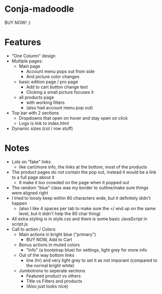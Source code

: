 # Conja-madoodle

BUY NOW! :)

# Features
- "One Column" design
- Multiple pages:
    - Main page
        - Account menu pops out from side
        - And picture color changes
    - basic edition page / pro page
        - Add to cart button change text
        - Clicking a small picture focuses it
    - all products page
        - with working filters
        - (also had account menu pop out)
- Top bar with 2 sections
    - Dropdowns that open on hover and stay open on click
    - Logo is link to index.html
- Dynamic sizes (col / row stuff)


# Notes

- Lots on "fake" links
    - like cart/more info, the links at the bottom, most of the products
- The product pages do not contain the pop out, instead it would be a link to a full page about it
    - It make it too crowded on the page when it popped out
- The random "blue" class was my border to outline/make sure things were aligned right
- I tried to loosly keep within 80 characters wide, but it definitely didn't happen
    - (also I like 4 spaces per tab to make sure the </ end up on the same level, but it didn't help the 80 char thing)
- All extra styling is in style.css and there is some basic JavaScript in script.js
- Call to action / Colors:
    - Main actions in bright blue ("primary")
        - BUY NOW, Add to Cart
    - Bonus actions in muted colors
        - "Info" (a bootstrap blue) for settings, light grey for more info
    - Out of the way bottom links
        - line (hr) and very light grey to set it as not imporant (compared to the normal bright white)
    - Jumbotrons to seperate sections
        - Featured product vs others
        - Title vs Filters and products
        - (Also just looks nice)